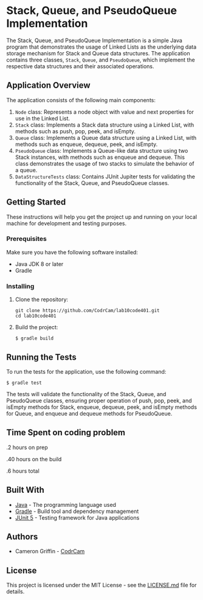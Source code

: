 # Stack, Queue, and PseudoQueue Implementation

The Stack, Queue, and PseudoQueue Implementation is a simple Java program that demonstrates the usage of Linked Lists as the underlying data storage mechanism for Stack and Queue data structures. The application contains three classes, `Stack`, `Queue`, and `PseudoQueue`, which implement the respective data structures and their associated operations.

## Application Overview

The application consists of the following main components:

1. `Node` class: Represents a node object with value and next properties for use in the Linked List.
2. `Stack` class: Implements a Stack data structure using a Linked List, with methods such as push, pop, peek, and isEmpty.
3. `Queue` class: Implements a Queue data structure using a Linked List, with methods such as enqueue, dequeue, peek, and isEmpty.
4. `PseudoQueue` class: Implements a Queue-like data structure using two Stack instances, with methods such as enqueue and dequeue. This class demonstrates the usage of two stacks to simulate the behavior of a queue.
5. `DataStructureTests` class: Contains JUnit Jupiter tests for validating the functionality of the Stack, Queue, and PseudoQueue classes.

## Getting Started

These instructions will help you get the project up and running on your local machine for development and testing purposes.

### Prerequisites

Make sure you have the following software installed:

- Java JDK 8 or later
- Gradle

### Installing

1. Clone the repository:

    ```
    git clone https://github.com/CodrCam/lab10code401.git
    cd lab10code401
    ```

2. Build the project:

   `$ gradle build`

## Running the Tests

To run the tests for the application, use the following command:

`$ gradle test`

The tests will validate the functionality of the Stack, Queue, and PseudoQueue classes, ensuring proper operation of push, pop, peek, and isEmpty methods for Stack, enqueue, dequeue, peek, and isEmpty methods for Queue, and enqueue and dequeue methods for PseudoQueue.

## Time Spent on coding problem

.2 hours on prep

.40 hours on the build

.6 hours total


## Built With

- [Java](https://www.oracle.com/java/) - The programming language used
- [Gradle](https://gradle.org/) - Build tool and dependency management
- [JUnit 5](https://junit.org/junit5/) - Testing framework for Java applications

## Authors

- Cameron Griffin - [CodrCam](https://github.com/CodrCam)

## License

This project is licensed under the MIT License - see the [LICENSE.md](LICENSE) file for details.